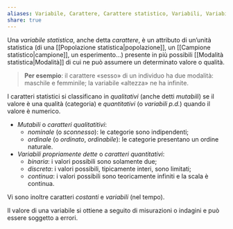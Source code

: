 ```yaml
---
aliases: Variabile, Carattere, Carattere statistico, Variabili, Variabili statistiche, Caratteri statistici,
share: true
---
```

Una *variabile statistica*, anche detta *carattere*, è un attributo di un’unità statistica (di una [[Popolazione statistica|popolazione]], un [[Campione statistico|campione]], un esperimento…) presente in più possibili [[Modalità statistica|Modalità]] di cui ne può assumere un determinato valore o qualità.

> **Per esempio**: il carattere «sesso» di un individuo ha due modalità: maschile e femminile; la variabile «altezza» ne ha infinite.

I caratteri statistici si classificano in *qualitativi* (anche detti *mutabili*) se il valore è una qualità (categoria) e *quantitativi* (o *variabili p.d.*) quando il valore è numerico.
- *Mutabili* o *caratteri qualitatitivi*:
	- *nominale* (o *sconnesso*): le categorie sono indipendenti;
	- *ordinale* (o *ordinato*, *ordinabile*): le categorie presentano un ordine naturale.
- *Variabili propriamente dette* o *caratteri quantitativi*:
	- *binaria*: i valori possibili sono solamente due;
	- *discreta*: i valori possibili, tipicamente interi, sono limitati;
	- *continua*: i valori possibili sono teoricamente infiniti e la scala è continua.

Vi sono inoltre caratteri *costanti* e *variabili* (nel tempo).

Il valore di una variabile si ottiene a seguito di misurazioni o indagini e può essere soggetto a errori.